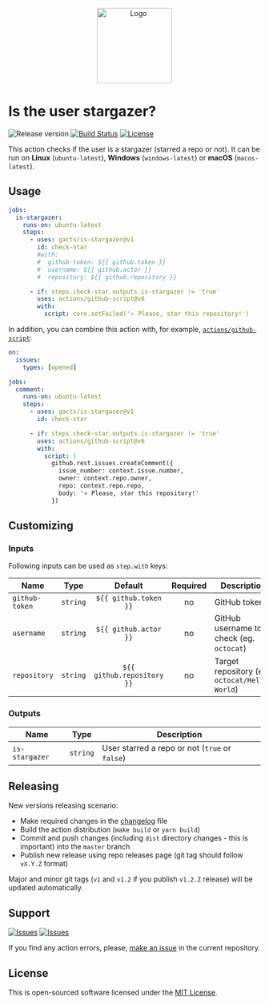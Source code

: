 <p align="center">
  <img src="https://user-images.githubusercontent.com/7326800/198824913-32caf179-f739-4a8c-b9f1-f1826e19531d.png" alt="Logo" width="150" />
</p>

# Is the user stargazer?

![Release version][badge_release_version]
[![Build Status][badge_build]][link_build]
[![License][badge_license]][link_license]

This action checks if the user is a stargazer (starred a repo or not). It can be run on **Linux** (`ubuntu-latest`), **Windows** (`windows-latest`) or **macOS** (`macos-latest`).

## Usage

```yaml
jobs:
  is-stargazer:
    runs-on: ubuntu-latest
    steps:
      - uses: gacts/is-stargazer@v1
        id: check-star
        #with:
        #  github-token: ${{ github.token }}
        #  username: ${{ github.actor }}
        #  repository: ${{ github.repository }}

      - if: steps.check-star.outputs.is-stargazer != 'true'
        uses: actions/github-script@v6
        with:
          script: core.setFailed('⭐ Please, star this repository!')
```

In addition, you can combine this action with, for example, [`actions/github-script`](https://github.com/actions/github-script):

```yaml
on:
  issues:
    types: [opened]

jobs:
  comment:
    runs-on: ubuntu-latest
    steps:
      - uses: gacts/is-stargazer@v1
        id: check-star

      - if: steps.check-star.outputs.is-stargazer != 'true'
        uses: actions/github-script@v6
        with:
          script: |
            github.rest.issues.createComment({
              issue_number: context.issue.number,
              owner: context.repo.owner,
              repo: context.repo.repo,
              body: '⭐ Please, star this repository!'
            })
```

## Customizing

### Inputs

Following inputs can be used as `step.with` keys:

| Name           |   Type   |          Default           | Required | Description                                   |
|----------------|:--------:|:--------------------------:|:--------:|-----------------------------------------------|
| `github-token` | `string` |   `${{ github.token }}`    |    no    | GitHub token                                  |
| `username`     | `string` |   `${{ github.actor }}`    |    no    | GitHub username to check (eg. `octocat`)      |
| `repository`   | `string` | `${{ github.repository }}` |    no    | Target repository (eg. `octocat/Hello-World`) |

### Outputs

| Name           |   Type   | Description                                    |
|----------------|:--------:|------------------------------------------------|
| `is-stargazer` | `string` | User starred a repo or not (`true` or `false`) |

## Releasing

New versions releasing scenario:

- Make required changes in the [changelog](CHANGELOG.md) file
- Build the action distribution (`make build` or `yarn build`)
- Commit and push changes (including `dist` directory changes - this is important) into the `master` branch
- Publish new release using repo releases page (git tag should follow `vX.Y.Z` format)

Major and minor git tags (`v1` and `v1.2` if you publish `v1.2.Z` release) will be updated automatically.

## Support

[![Issues][badge_issues]][link_issues]
[![Issues][badge_pulls]][link_pulls]

If you find any action errors, please, [make an issue][link_create_issue] in the current repository.

## License

This is open-sourced software licensed under the [MIT License][link_license].

[badge_build]:https://img.shields.io/github/workflow/status/gacts/is-stargazer/tests?maxAge=30
[badge_release_version]:https://img.shields.io/github/release/gacts/is-stargazer.svg?maxAge=30
[badge_license]:https://img.shields.io/github/license/gacts/is-stargazer.svg?longCache=true
[badge_release_date]:https://img.shields.io/github/release-date/gacts/is-stargazer.svg?maxAge=180
[badge_commits_since_release]:https://img.shields.io/github/commits-since/gacts/is-stargazer/latest.svg?maxAge=45
[badge_issues]:https://img.shields.io/github/issues/gacts/is-stargazer.svg?maxAge=45
[badge_pulls]:https://img.shields.io/github/issues-pr/gacts/is-stargazer.svg?maxAge=45

[link_build]:https://github.com/gacts/is-stargazer/actions
[link_license]:https://github.com/gacts/is-stargazer/blob/master/LICENSE
[link_issues]:https://github.com/gacts/is-stargazer/issues
[link_create_issue]:https://github.com/gacts/is-stargazer/issues/new
[link_pulls]:https://github.com/gacts/is-stargazer/pulls
